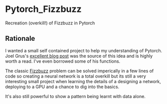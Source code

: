 # Pytorch_Fizzbuzz
Recreation (overkill!) of Fizzbuzz in Pytorch

## Rationale

I wanted a small self contained project to help my understanding of Pytorch.
Joel Grus's [excellent blog post](https://joelgrus.com/2016/05/23/fizz-buzz-in-tensorflow/) was the source of this idea and is highly worth a read. I've even borrowed some of his functions.

The classic [Fizzbuzz](https://en.wikipedia.org/wiki/Fizz_buzz) problem can be solved imperically in a few lines of code so creating a neural network is a total overkill but its still a very interesting small project when learning the details of a designing a network, deploying to a GPU and a chance to dig into the basics. 

It's also still powerful to show a pattern being learnt with data alone. 



